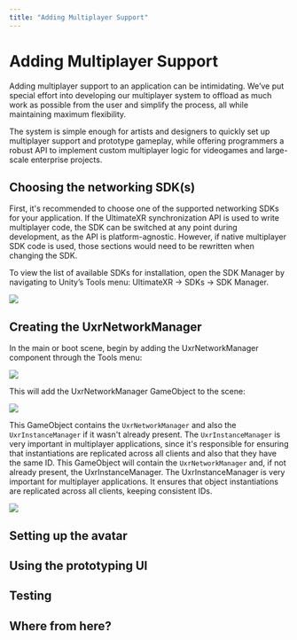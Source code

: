 ```yaml
---
title: "Adding Multiplayer Support"
---
```


# Adding Multiplayer Support

Adding multiplayer support to an application can be intimidating. We’ve put special effort into developing our multiplayer system to offload as much work as possible from the user and simplify the process, all while maintaining maximum flexibility.

The system is simple enough for artists and designers to quickly set up multiplayer support and prototype gameplay, while offering programmers a robust API to implement custom multiplayer logic for videogames and large-scale enterprise projects.

## Choosing the networking SDK(s)

First, it's recommended to choose one of the supported networking SDKs for your application. If the UltimateXR synchronization API is used to write multiplayer code, the SDK can be switched at any point during development, as the API is platform-agnostic. However, if native multiplayer SDK code is used, those sections would need to be rewritten when changing the SDK.

To view the list of available SDKs for installation, open the SDK Manager by navigating to Unity’s Tools menu: UltimateXR -> SDKs -> SDK Manager.

![](/docs/multiplayer/media/supported-platforms/SDKManager.png)

## Creating the UxrNetworkManager

In the main or boot scene, begin by adding the UxrNetworkManager component through the Tools menu:

![](/docs/multiplayer/media/adding-multiplayer-support/CreateUxrNetworkManager.png)

This will add the UxrNetworkManager GameObject to the scene:

![](/docs/multiplayer/media/adding-multiplayer-support/SceneAfter.png)

This GameObject contains the `UxrNetworkManager` and also the `UxrInstanceManager` if it wasn't already present. The `UxrInstanceManager` is very important in multiplayer applications, since it's responsible for ensuring that instantiations are replicated across all clients and also that they have the same ID.
This GameObject will contain the `UxrNetworkManager` and, if not already present, the UxrInstanceManager. The UxrInstanceManager is very important for multiplayer applications. It ensures that object instantiations are replicated across all clients, keeping consistent IDs.

![](/docs/multiplayer/media/adding-multiplayer-support/UxrNetworkManagerInspector01.png)

## Setting up the avatar

## Using the prototyping UI

## Testing

## Where from here?


